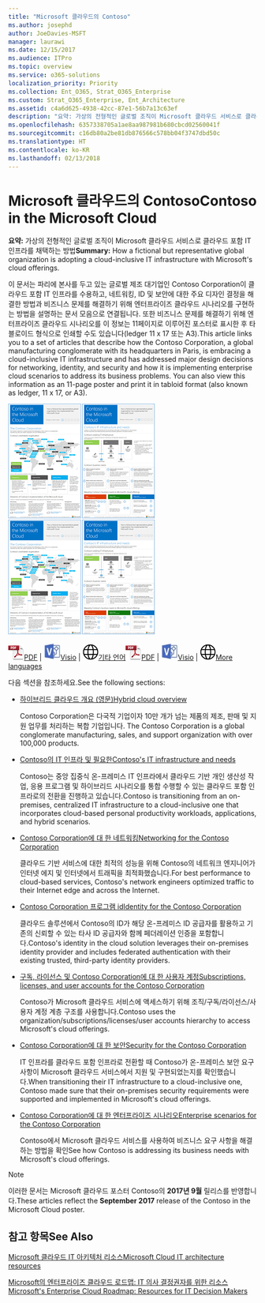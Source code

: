 ```yaml
---
title: "Microsoft 클라우드의 Contoso"
ms.author: josephd
author: JoeDavies-MSFT
manager: laurawi
ms.date: 12/15/2017
ms.audience: ITPro
ms.topic: overview
ms.service: o365-solutions
localization_priority: Priority
ms.collection: Ent_O365, Strat_O365_Enterprise
ms.custom: Strat_O365_Enterprise, Ent_Architecture
ms.assetid: c4a6d625-4938-42cc-87e1-56b7a13c63ef
description: "요약: 가상의 전형적인 글로벌 조직이 Microsoft 클라우드 서비스로 클라우드 포함 IT 인프라를 채택하는 방법"
ms.openlocfilehash: 6357338705a1ae8aa987981b680cbcd02560041f
ms.sourcegitcommit: c16db80a2be81db876566c578bb04f3747dbd50c
ms.translationtype: HT
ms.contentlocale: ko-KR
ms.lasthandoff: 02/13/2018
---
```

# <a name="contoso-in-the-microsoft-cloud"></a><span data-ttu-id="0b0d0-103">Microsoft 클라우드의 Contoso</span><span class="sxs-lookup"><span data-stu-id="0b0d0-103">Contoso in the Microsoft Cloud</span></span>

 <span data-ttu-id="0b0d0-104">**요약:** 가상의 전형적인 글로벌 조직이 Microsoft 클라우드 서비스로 클라우드 포함 IT 인프라를 채택하는 방법</span><span class="sxs-lookup"><span data-stu-id="0b0d0-104">**Summary:** How a fictional but representative global organization is adopting a cloud-inclusive IT infrastructure with Microsoft's cloud offerings.</span></span>
  
<span data-ttu-id="0b0d0-p101">이 문서는 파리에 본사를 두고 있는 글로벌 제조 대기업인 Contoso Corporation이 클라우드 포함 IT 인프라를 수용하고, 네트워킹, ID 및 보안에 대한 주요 디자인 결정을 해결한 방법과 비즈니스 문제를 해결하기 위해 엔터프라이즈 클라우드 시나리오를 구현하는 방법을 설명하는 문서 모음으로 연결됩니다. 또한 비즈니스 문제를 해결하기 위해 엔터프라이즈 클라우드 시나리오를 이 정보는 11페이지로 이루어진 포스터로 표시한 후 타블로이드 형식으로 인쇄할 수도 있습니다(ledger 11 x 17 또는 A3).</span><span class="sxs-lookup"><span data-stu-id="0b0d0-p101">This article links you to a set of articles that describe how the Contoso Corporation, a global manufacturing conglomerate with its headquarters in Paris, is embracing a cloud-inclusive IT infrastructure and has addressed major design decisions for networking, identity, and security and how it is implementing enterprise cloud scenarios to address its business problems. You can also view this information as an 11-page poster and print it in tabloid format (also known as ledger, 11 x 17, or A3).</span></span>
  
<span data-ttu-id="0b0d0-107">[![Microsoft 클라우드 포스터의 Contoso 축소판 이미지입니다.](images/Contoso_Poster/Thumbnail.png)](https://www.microsoft.com/download/details.aspx?id=54427)</span><span class="sxs-lookup"><span data-stu-id="0b0d0-107">[![Thumb image of the Contoso in the Microsoft Cloud poster.](images/Contoso_Poster/Thumbnail.png)](https://www.microsoft.com/download/details.aspx?id=54427)</span></span>
  
<span data-ttu-id="0b0d0-108">![PDF 파일](images/Common_Images/PDFIcon.png)[PDF](https://go.microsoft.com/fwlink/p/?linkid=842085)  | ![Visio 파일](images/Common_Images/VisioIcon.png)[Visio](https://go.microsoft.com/fwlink/p/?linkid=842086)  | ![다른 언어 버전으로 페이지 보기](images/Common_Images/GlobeIcon.png)[기타 언어](https://www.microsoft.com/download/details.aspx?id=54427)</span><span class="sxs-lookup"><span data-stu-id="0b0d0-108">![PDF file](images/Common_Images/PDFIcon.png)[PDF](https://go.microsoft.com/fwlink/p/?linkid=842085)  | ![Visio file](images/Common_Images/VisioIcon.png)[Visio](https://go.microsoft.com/fwlink/p/?linkid=842086)  | ![See a page with versions in additional languages](images/Common_Images/GlobeIcon.png)[More languages](https://www.microsoft.com/download/details.aspx?id=54427)</span></span>
  
<span data-ttu-id="0b0d0-109">다음 섹션을 참조하세요.</span><span class="sxs-lookup"><span data-stu-id="0b0d0-109">See the following sections:</span></span>
  
- [<span data-ttu-id="0b0d0-110">하이브리드 클라우드 개요 (영문)</span><span class="sxs-lookup"><span data-stu-id="0b0d0-110">Hybrid cloud overview</span></span>](hybrid-cloud-overview.md)
    
    <span data-ttu-id="0b0d0-111">Contoso Corporation은 다국적 기업이자 10만 개가 넘는 제품의 제조, 판매 및 지원 업무를 처리하는 복합 기업입니다. </span><span class="sxs-lookup"><span data-stu-id="0b0d0-111">The Contoso Corporation is a global conglomerate manufacturing, sales, and support organization with over 100,000 products.</span></span>
    
- [<span data-ttu-id="0b0d0-112">Contoso의 IT 인프라 및 필요한</span><span class="sxs-lookup"><span data-stu-id="0b0d0-112">Contoso's IT infrastructure and needs</span></span>](contoso-it-infrastructure-and-needs.md)
    
    <span data-ttu-id="0b0d0-113">Contoso는 중앙 집중식 온-프레미스 IT 인프라에서 클라우드 기반 개인 생산성 작업, 응용 프로그램 및 하이브리드 시나리오를 통합 수행할 수 있는 클라우드 포함 인프라로의 전환을 진행하고 있습니다.</span><span class="sxs-lookup"><span data-stu-id="0b0d0-113">Contoso is transitioning from an on-premises, centralized IT infrastructure to a cloud-inclusive one that incorporates cloud-based personal productivity workloads, applications, and hybrid scenarios.</span></span>
    
- [<span data-ttu-id="0b0d0-114">Contoso Corporation에 대 한 네트워킹</span><span class="sxs-lookup"><span data-stu-id="0b0d0-114">Networking for the Contoso Corporation</span></span>](networking-for-the-contoso-corporation.md)
    
    <span data-ttu-id="0b0d0-115">클라우드 기반 서비스에 대한 최적의 성능을 위해 Contoso의 네트워크 엔지니어가 인터넷 에지 및 인터넷에서 트래픽을 최적화했습니다.</span><span class="sxs-lookup"><span data-stu-id="0b0d0-115">For best performance to cloud-based services, Contoso's network engineers optimized traffic to their Internet edge and across the Internet.</span></span>
    
- [<span data-ttu-id="0b0d0-116">Contoso Corporation 프로그램 id</span><span class="sxs-lookup"><span data-stu-id="0b0d0-116">Identity for the Contoso Corporation</span></span>](identity-for-the-contoso-corporation.md)
    
    <span data-ttu-id="0b0d0-117">클라우드 솔루션에서 Contoso의 ID가 해당 온-프레미스 ID 공급자를 활용하고 기존의 신뢰할 수 있는 타사 ID 공급자와 함께 페더레이션 인증을 포함합니다.</span><span class="sxs-lookup"><span data-stu-id="0b0d0-117">Contoso's identity in the cloud solution leverages their on-premises identity provider and includes federated authentication with their existing trusted, third-party identity providers.</span></span>
    
- [<span data-ttu-id="0b0d0-118">구독, 라이선스 및 Contoso Corporation에 대 한 사용자 계정</span><span class="sxs-lookup"><span data-stu-id="0b0d0-118">Subscriptions, licenses, and user accounts for the Contoso Corporation</span></span>](subscriptions-licenses-and-user-accounts-for-the-contoso-corporation.md)
    
    <span data-ttu-id="0b0d0-119">Contoso가 Microsoft 클라우드 서비스에 액세스하기 위해 조직/구독/라이선스/사용자 계정 계층 구조를 사용합니다.</span><span class="sxs-lookup"><span data-stu-id="0b0d0-119">Contoso uses the organization/subscriptions/licenses/user accounts hierarchy to access Microsoft's cloud offerings.</span></span>
    
- [<span data-ttu-id="0b0d0-120">Contoso Corporation에 대 한 보안</span><span class="sxs-lookup"><span data-stu-id="0b0d0-120">Security for the Contoso Corporation</span></span>](security-for-the-contoso-corporation.md)
    
    <span data-ttu-id="0b0d0-121">IT 인프라를 클라우드 포함 인프라로 전환할 때 Contoso가 온-프레미스 보안 요구 사항이 Microsoft 클라우드 서비스에서 지원 및 구현되었는지를 확인했습니다.</span><span class="sxs-lookup"><span data-stu-id="0b0d0-121">When transitioning their IT infrastructure to a cloud-inclusive one, Contoso made sure that their on-premises security requirements were supported and implemented in Microsoft's cloud offerings.</span></span>
    
- [<span data-ttu-id="0b0d0-122">Contoso Corporation에 대 한 엔터프라이즈 시나리오</span><span class="sxs-lookup"><span data-stu-id="0b0d0-122">Enterprise scenarios for the Contoso Corporation</span></span>](enterprise-scenarios-for-the-contoso-corporation.md)
    
    <span data-ttu-id="0b0d0-123">Contoso에서 Microsoft 클라우드 서비스를 사용하여 비즈니스 요구 사항을 해결하는 방법을 확인</span><span class="sxs-lookup"><span data-stu-id="0b0d0-123">See how Contoso is addressing its business needs with Microsoft's cloud offerings.</span></span>
    
> [!NOTE]
> <span data-ttu-id="0b0d0-124">이러한 문서는 Microsoft 클라우드 포스터 Contoso의 **2017년 9월** 릴리스를 반영합니다.</span><span class="sxs-lookup"><span data-stu-id="0b0d0-124">These articles reflect the **September 2017** release of the Contoso in the Microsoft Cloud poster.</span></span>
  
## <a name="see-also"></a><span data-ttu-id="0b0d0-125">참고 항목</span><span class="sxs-lookup"><span data-stu-id="0b0d0-125">See Also</span></span>

[<span data-ttu-id="0b0d0-126">Microsoft 클라우드 IT 아키텍처 리소스</span><span class="sxs-lookup"><span data-stu-id="0b0d0-126">Microsoft Cloud IT architecture resources</span></span>](microsoft-cloud-it-architecture-resources.md)

[<span data-ttu-id="0b0d0-127">Microsoft의 엔터프라이즈 클라우드 로드맵: IT 의사 결정권자를 위한 리소스</span><span class="sxs-lookup"><span data-stu-id="0b0d0-127">Microsoft's Enterprise Cloud Roadmap: Resources for IT Decision Makers</span></span>](https://sway.com/FJ2xsyWtkJc2taRD)



